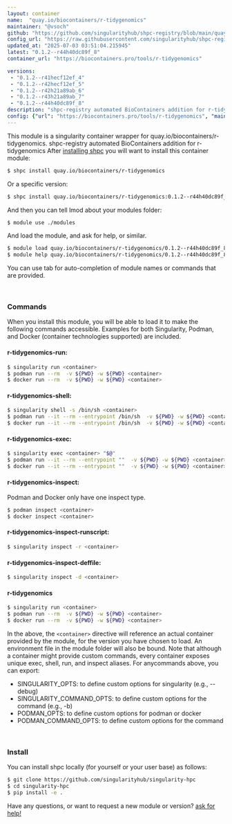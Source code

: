 ```yaml
---
layout: container
name:  "quay.io/biocontainers/r-tidygenomics"
maintainer: "@vsoch"
github: "https://github.com/singularityhub/shpc-registry/blob/main/quay.io/biocontainers/r-tidygenomics/container.yaml"
config_url: "https://raw.githubusercontent.com/singularityhub/shpc-registry/main/quay.io/biocontainers/r-tidygenomics/container.yaml"
updated_at: "2025-07-03 03:51:04.215945"
latest: "0.1.2--r44h40dc89f_8"
container_url: "https://biocontainers.pro/tools/r-tidygenomics"

versions:
 - "0.1.2--r41hecf12ef_4"
 - "0.1.2--r42hecf12ef_5"
 - "0.1.2--r42h21a89ab_6"
 - "0.1.2--r43h21a89ab_7"
 - "0.1.2--r44h40dc89f_8"
description: "shpc-registry automated BioContainers addition for r-tidygenomics"
config: {"url": "https://biocontainers.pro/tools/r-tidygenomics", "maintainer": "@vsoch", "description": "shpc-registry automated BioContainers addition for r-tidygenomics", "latest": {"0.1.2--r44h40dc89f_8": "sha256:ee29e872f8a64b1bd157f7f67a973df68656a5a758c8e040a64f689cfc8e43f8"}, "tags": {"0.1.2--r41hecf12ef_4": "sha256:70e1ed47252e8ef02292e6ba26fc347ad224d6325b2341237258771f57f8a383", "0.1.2--r42hecf12ef_5": "sha256:fec2c28a6b782cee687bd8c357716e4bcd572d295daa08a536e779a59e78b2e0", "0.1.2--r42h21a89ab_6": "sha256:9e7632a799d6c86ff483d00fdc77fe75551cc4549959fdbbcb754b87a31d50fe", "0.1.2--r43h21a89ab_7": "sha256:1474e25040f12203ab796b8d8c0098e77c009b3adcc4ba3102cbdc8c7a2ceed0", "0.1.2--r44h40dc89f_8": "sha256:ee29e872f8a64b1bd157f7f67a973df68656a5a758c8e040a64f689cfc8e43f8"}, "docker": "quay.io/biocontainers/r-tidygenomics"}
---
```


This module is a singularity container wrapper for quay.io/biocontainers/r-tidygenomics.
shpc-registry automated BioContainers addition for r-tidygenomics
After [installing shpc](#install) you will want to install this container module:


```bash
$ shpc install quay.io/biocontainers/r-tidygenomics
```

Or a specific version:

```bash
$ shpc install quay.io/biocontainers/r-tidygenomics:0.1.2--r44h40dc89f_8
```

And then you can tell lmod about your modules folder:

```bash
$ module use ./modules
```

And load the module, and ask for help, or similar.

```bash
$ module load quay.io/biocontainers/r-tidygenomics/0.1.2--r44h40dc89f_8
$ module help quay.io/biocontainers/r-tidygenomics/0.1.2--r44h40dc89f_8
```

You can use tab for auto-completion of module names or commands that are provided.

<br>

### Commands

When you install this module, you will be able to load it to make the following commands accessible.
Examples for both Singularity, Podman, and Docker (container technologies supported) are included.

#### r-tidygenomics-run:

```bash
$ singularity run <container>
$ podman run --rm  -v ${PWD} -w ${PWD} <container>
$ docker run --rm  -v ${PWD} -w ${PWD} <container>
```

#### r-tidygenomics-shell:

```bash
$ singularity shell -s /bin/sh <container>
$ podman run --it --rm --entrypoint /bin/sh  -v ${PWD} -w ${PWD} <container>
$ docker run --it --rm --entrypoint /bin/sh  -v ${PWD} -w ${PWD} <container>
```

#### r-tidygenomics-exec:

```bash
$ singularity exec <container> "$@"
$ podman run --it --rm --entrypoint ""  -v ${PWD} -w ${PWD} <container> "$@"
$ docker run --it --rm --entrypoint ""  -v ${PWD} -w ${PWD} <container> "$@"
```

#### r-tidygenomics-inspect:

Podman and Docker only have one inspect type.

```bash
$ podman inspect <container>
$ docker inspect <container>
```

#### r-tidygenomics-inspect-runscript:

```bash
$ singularity inspect -r <container>
```

#### r-tidygenomics-inspect-deffile:

```bash
$ singularity inspect -d <container>
```



#### r-tidygenomics

```bash
$ singularity run <container>
$ podman run --rm  -v ${PWD} -w ${PWD} <container>
$ docker run --rm  -v ${PWD} -w ${PWD} <container>
```


In the above, the `<container>` directive will reference an actual container provided
by the module, for the version you have chosen to load. An environment file in the
module folder will also be bound. Note that although a container
might provide custom commands, every container exposes unique exec, shell, run, and
inspect aliases. For anycommands above, you can export:

 - SINGULARITY_OPTS: to define custom options for singularity (e.g., --debug)
 - SINGULARITY_COMMAND_OPTS: to define custom options for the command (e.g., -b)
 - PODMAN_OPTS: to define custom options for podman or docker
 - PODMAN_COMMAND_OPTS: to define custom options for the command

<br>

### Install

You can install shpc locally (for yourself or your user base) as follows:

```bash
$ git clone https://github.com/singularityhub/singularity-hpc
$ cd singularity-hpc
$ pip install -e .
```

Have any questions, or want to request a new module or version? [ask for help!](https://github.com/singularityhub/singularity-hpc/issues)